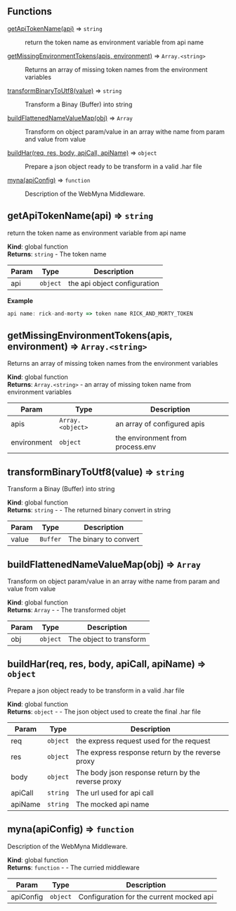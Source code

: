 ## Functions

<dl>
<dt><a href="#getApiTokenName">getApiTokenName(api)</a> ⇒ <code>string</code></dt>
<dd><p>return the token name as environment variable from api name</p>
</dd>
<dt><a href="#getMissingEnvironmentTokens">getMissingEnvironmentTokens(apis, environment)</a> ⇒ <code>Array.&lt;string&gt;</code></dt>
<dd><p>Returns an array of missing token names from the environment variables</p>
</dd>
<dt><a href="#transformBinaryToUtf8">transformBinaryToUtf8(value)</a> ⇒ <code>string</code></dt>
<dd><p>Transform a Binay (Buffer) into string</p>
</dd>
<dt><a href="#buildFlattenedNameValueMap">buildFlattenedNameValueMap(obj)</a> ⇒ <code>Array</code></dt>
<dd><p>Transform on object param/value in an array withe name from param and value from value</p>
</dd>
<dt><a href="#buildHar">buildHar(req, res, body, apiCall, apiName)</a> ⇒ <code>object</code></dt>
<dd><p>Prepare a json object ready to be transform in a valid .har file</p>
</dd>
<dt><a href="#myna">myna(apiConfig)</a> ⇒ <code>function</code></dt>
<dd><p>Description of the WebMyna Middleware.</p>
</dd>
</dl>

<a name="getApiTokenName"></a>

## getApiTokenName(api) ⇒ <code>string</code>
return the token name as environment variable from api name

**Kind**: global function  
**Returns**: <code>string</code> - The token name  

| Param | Type | Description |
| --- | --- | --- |
| api | <code>object</code> | the api object configuration |

**Example**  
```js
api name: rick-and-morty => token name RICK_AND_MORTY_TOKEN
```
<a name="getMissingEnvironmentTokens"></a>

## getMissingEnvironmentTokens(apis, environment) ⇒ <code>Array.&lt;string&gt;</code>
Returns an array of missing token names from the environment variables

**Kind**: global function  
**Returns**: <code>Array.&lt;string&gt;</code> - an array of missing token name from environment variables  

| Param | Type | Description |
| --- | --- | --- |
| apis | <code>Array.&lt;object&gt;</code> | an array of configured apis |
| environment | <code>object</code> | the environment from process.env |

<a name="transformBinaryToUtf8"></a>

## transformBinaryToUtf8(value) ⇒ <code>string</code>
Transform a Binay (Buffer) into string

**Kind**: global function  
**Returns**: <code>string</code> - - The returned binary convert in string  

| Param | Type | Description |
| --- | --- | --- |
| value | <code>Buffer</code> | The binary to convert |

<a name="buildFlattenedNameValueMap"></a>

## buildFlattenedNameValueMap(obj) ⇒ <code>Array</code>
Transform on object param/value in an array withe name from param and value from value

**Kind**: global function  
**Returns**: <code>Array</code> - - The transformed objet  

| Param | Type | Description |
| --- | --- | --- |
| obj | <code>object</code> | The object to transform |

<a name="buildHar"></a>

## buildHar(req, res, body, apiCall, apiName) ⇒ <code>object</code>
Prepare a json object ready to be transform in a valid .har file

**Kind**: global function  
**Returns**: <code>object</code> - - The json object used to create the final .har file  

| Param | Type | Description |
| --- | --- | --- |
| req | <code>object</code> | the express request used for the request |
| res | <code>object</code> | The express response return by the reverse proxy |
| body | <code>object</code> | The body json response return by the reverse proxy |
| apiCall | <code>string</code> | The url used for api call |
| apiName | <code>string</code> | The mocked api name |

<a name="myna"></a>

## myna(apiConfig) ⇒ <code>function</code>
Description of the WebMyna Middleware.

**Kind**: global function  
**Returns**: <code>function</code> - - The curried middleware  

| Param | Type | Description |
| --- | --- | --- |
| apiConfig | <code>object</code> | Configuration for the current mocked api |

